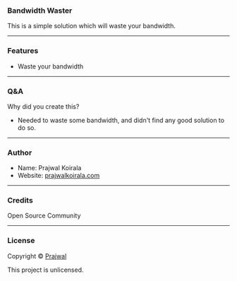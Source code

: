 ### Bandwidth Waster

This is a simple solution which will waste your bandwidth.

---
### Features
- Waste your bandwidth

---
### Q&A

Why did you create this?
- Needed to waste some bandwidth, and didn't find any good solution to do so.

---
### Author
* Name: Prajwal Koirala
* Website: [prajwalkoirala.com](https://www.prajwalkoirala.com)

---	
### Credits
Open Source Community

---
### License
Copyright © [Prajwal](https://github.com/prajwal-koirala)

This project is unlicensed.
